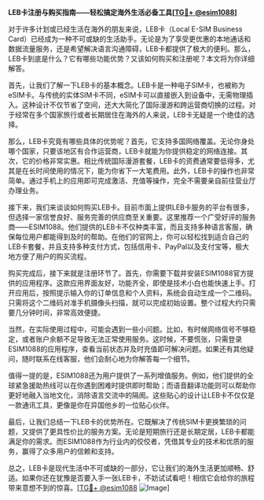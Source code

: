 **LEB卡注册与购买指南——轻松搞定海外生活必备工具[[TG💪+ @esim1088](https://t.me/s/esim1088)]**

对于许多计划或已经生活在海外的朋友来说，LEB卡（Local E-SIM Business Card）已经成为一种不可或缺的生活助手。无论是为了享受更优惠的本地通话和数据流量服务，还是希望解决语言沟通障碍，LEB卡都提供了极大的便利。那么，LEB卡到底是什么？它有哪些功能优势？又该如何购买和注册呢？本文将为你详细解答。

首先，让我们了解一下LEB卡的基本概念。LEB卡是一种电子SIM卡，也被称为eSIM卡。与传统的实体SIM卡不同，eSIM卡可以直接嵌入到设备中，无需物理插入。这种设计不仅节省了空间，还大大简化了国际漫游和跨运营商切换的过程。对于经常在多个国家旅行或者长期居住在海外的人来说，LEB卡无疑是一个绝佳的选择。

那么，LEB卡究竟有哪些具体的优势呢？首先，它支持多国网络覆盖。无论你身处哪个国家，只要该地区有合作运营商，LEB卡就能为你提供稳定的网络连接。其次，它的价格非常实惠。相比传统国际漫游套餐，LEB卡的资费通常要低得多，尤其是在长时间使用的情况下，能为你省下一大笔费用。此外，LEB卡的操作也非常简单。通过手机上的应用即可完成激活、充值等操作，完全不需要亲自前往营业厅办理业务。

接下来，我们来谈谈如何购买LEB卡。目前市面上提供LEB卡服务的平台有很多，但选择一家信誉良好、服务完善的供应商至关重要。这里推荐一个广受好评的服务商——ESIM1088。他们提供的LEB卡不仅种类丰富，而且支持多种语言客服，确保每位用户都能得到及时的帮助。在他们的官网上，你可以轻松找到适合自己的LEB卡套餐，并且支持多种支付方式，包括信用卡、PayPal以及支付宝等，极大地方便了用户的购买流程。

购买完成后，接下来就是注册环节了。首先，你需要下载并安装ESIM1088官方提供的应用程序。这款应用界面友好，功能齐全，即使是技术小白也能快速上手。打开应用后，按照提示输入你的订单信息和个人资料，系统会自动生成一个二维码。只需将这个二维码对准手机摄像头扫描，就可以完成初始设置。整个过程大约只需要几分钟时间，非常高效便捷。

当然，在实际使用过程中，可能会遇到一些小问题。比如，有时候网络信号不够稳定，或者账户余额不足导致无法正常使用服务。这时候，不要慌张，只需登录ESIM1088的应用程序，查看当前状态并及时充值即可解决问题。如果还有其他疑问，随时联系在线客服，他们会耐心地为你解答每一个细节。

值得一提的是，ESIM1088还为用户提供了一系列增值服务。例如，他们提供的全球紧急援助热线可以在你遇到困难时提供即时帮助；而语音翻译功能则可以帮助你更好地融入当地文化，消除语言交流中的隔阂。这些贴心的设计让LEB卡不仅仅是一款通讯工具，更像是你在异国他乡的一位贴心伙伴。

最后，让我们总结一下LEB卡的优势所在。它既解决了传统SIM卡更换繁琐的问题，又提供了更具性价比的服务方案。无论是短期旅行还是长期定居，LEB卡都能满足你的需求。而ESIM1088作为行业内的佼佼者，凭借其专业的技术和优质的服务，赢得了众多用户的信赖和支持。

总之，LEB卡是现代生活中不可或缺的一部分，它让我们的海外生活更加顺畅、舒适。如果你还在犹豫是否要入手一张LEB卡，不妨试试看吧！相信它会给你的旅程带来意想不到的惊喜。[[TG💪+ @esim1088](https://t.me/s/esim1088) ![Image](https://i.postimg.cc/4NQfJmqS/Snipaste-2025-05-13-00-14-12.png)]